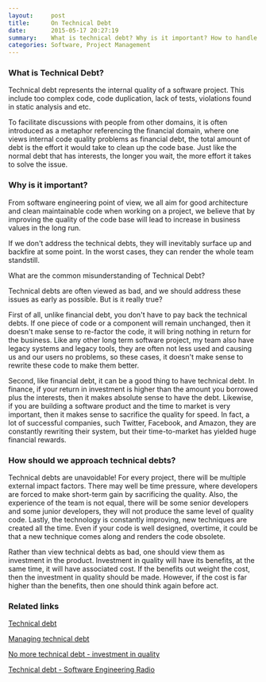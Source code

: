 ```yaml
---
layout:     post
title:      On Technical Debt
date:       2015-05-17 20:27:19
summary:    What is technical debt? Why is it important? How to handle technical debts? 
categories: Software, Project Management
---
```


### What is Technical Debt? 

Technical debt represents the internal quality of a software project. This include too complex code, code duplication, lack of tests, violations found in static analysis and etc. 

To facilitate discussions with people from other domains, it is often introduced as a metaphor referencing the financial domain, where one views internal code quality problems as financial debt, the total amount of debt is the effort it would take to clean up the code base. Just like the normal debt that has interests, the longer you wait, the more effort it takes to solve the issue. 

### Why is it important? 

From software engineering point of view, we all aim for good architecture and clean maintainable code when working on a project, we believe that by improving the quality of the code base will lead to increase in business values in the long run. 

If we don't address the technical debts, they will inevitably surface up and backfire at some point. In the worst cases, they can render the whole team standstill.  

What are the common misunderstanding of Technical Debt? 

Technical debts are often viewed as bad, and we should address these issues as early as possible. But is it really true? 

First of all, unlike financial debt, you don't have to pay back the technical debts. If one piece of code or a component will remain unchanged, then it doesn't make sense to re-factor the code, it will bring nothing in return for the business. Like any other long term software project, my team also have legacy systems and legacy tools, they are often not less used and causing us and our users no problems, so these cases, it doesn't make sense to rewrite these code to make them better. 

Second, like financial debt, it can be a good thing to have technical debt. In finance, if your return in investment is higher than the amount you borrowed plus the interests, then it makes absolute sense to have the debt. Likewise, if you are building a software product and the time to market is very important, then it makes sense to sacrifice the quality for speed. In fact, a lot of successful companies, such Twitter, Facebook, and Amazon, they are constantly rewriting their system, but their time-to-market has yielded huge financial rewards.

### How should we approach technical debts? 

Technical debts are unavoidable! For every project, there will be multiple external impact factors. There may well be time pressure, where developers are forced to make short-term gain by sacrificing the quality. Also, the experience of the team is not equal, there will be some senior developers and some junior developers, they will not produce the same level of quality code. Lastly, the technology is constantly improving, new techniques are created all the time. Even if your code is well designed, overtime, it could be that a new technique comes along and renders the code obsolete.  

Rather than view technical debts as bad, one should view them as investment in the product. Investment in quality will have its benefits, at the same time, it will have associated cost. If the benefits out weight the cost, then the investment in quality should be made. However, if the cost is far higher than the benefits, then one should think again before act. 


### Related links

[Technical debt](http://martinfowler.com/bliki/TechnicalDebt.html)

[Managing technical debt](http://www.infoq.com/articles/managing-technical-debt)

[No more technical debt - investment in quality](http://www.infoq.com/articles/no-more-technical-debt)

[Technical debt - Software Engineering Radio](http://www.se-radio.net/2015/04/episode-224-sven-johann-and-eberhard-wolff-on-technical-debt/)